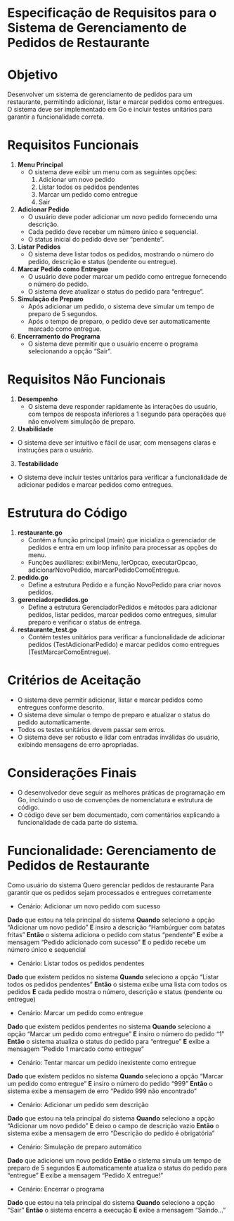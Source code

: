 # Especificação de Requisitos para o Sistema de Gerenciamento de Pedidos de Restaurante

# Objetivo

Desenvolver um sistema de gerenciamento de pedidos para um restaurante, permitindo
adicionar, listar e marcar pedidos como entregues. O sistema deve ser implementado
em Go e incluir testes unitários para garantir a funcionalidade correta.

# Requisitos Funcionais

1. **Menu Principal**
    - O sistema deve exibir um menu com as seguintes opções:
        1. Adicionar um novo pedido
        2. Listar todos os pedidos pendentes
        3. Marcar um pedido como entregue
        4. Sair
2. **Adicionar Pedido**
    - O usuário deve poder adicionar um novo pedido fornecendo uma descrição.
    - Cada pedido deve receber um número único e sequencial.
    - O status inicial do pedido deve ser “pendente”.
3. **Listar Pedidos**
    - O sistema deve listar todos os pedidos, mostrando o número do pedido,
      descrição e status (pendente ou entregue).
4. **Marcar Pedido como Entregue**
    - O usuário deve poder marcar um pedido como entregue fornecendo o
      número do pedido.
    - O sistema deve atualizar o status do pedido para “entregue”.
5. **Simulação de Preparo**
    - Após adicionar um pedido, o sistema deve simular um tempo de preparo de
      5 segundos.
    - Após o tempo de preparo, o pedido deve ser automaticamente marcado
      como entregue.
6. **Encerramento do Programa**
    - O sistema deve permitir que o usuário encerre o programa selecionando a
      opção “Sair”.

# Requisitos Não Funcionais

1. **Desempenho**
    - O sistema deve responder rapidamente às interações do usuário, com
      tempos de resposta inferiores a 1 segundo para operações que não
      envolvem simulação de preparo.
2. **Usabilidade**


- O sistema deve ser intuitivo e fácil de usar, com mensagens claras e
  instruções para o usuário.
3. **Testabilidade**
- O sistema deve incluir testes unitários para verificar a funcionalidade de
  adicionar pedidos e marcar pedidos como entregues.

# Estrutura do Código

1. **restaurante.go**
    - Contém a função principal (main) que inicializa o gerenciador de pedidos e
      entra em um loop infinito para processar as opções do menu.
    - Funções auxiliares: exibirMenu, lerOpcao, executarOpcao, adicionarNovoPedido,
      marcarPedidoComoEntregue.
2. **pedido.go**
    - Define a estrutura Pedido e a função NovoPedido para criar novos pedidos.
3. **gerenciadorpedidos.go**
    - Define a estrutura GerenciadorPedidos e métodos para adicionar pedidos,
      listar pedidos, marcar pedidos como entregues, simular preparo e verificar o
      status de entrega.
4. **restaurante_test.go**
    - Contém testes unitários para verificar a funcionalidade de adicionar pedidos
      (TestAdicionarPedido) e marcar pedidos como entregues
      (TestMarcarComoEntregue).

# Critérios de Aceitação

- O sistema deve permitir adicionar, listar e marcar pedidos como entregues
  conforme descrito.
- O sistema deve simular o tempo de preparo e atualizar o status do pedido
  automaticamente.
- Todos os testes unitários devem passar sem erros.
- O sistema deve ser robusto e lidar com entradas inválidas do usuário, exibindo
  mensagens de erro apropriadas.

# Considerações Finais

- O desenvolvedor deve seguir as melhores práticas de programação em Go,
  incluindo o uso de convenções de nomenclatura e estrutura de código.
- O código deve ser bem documentado, com comentários explicando a
  funcionalidade de cada parte do sistema.


# Funcionalidade: Gerenciamento de Pedidos de Restaurante

Como usuário do sistema Quero gerenciar pedidos de restaurante Para garantir que os
pedidos sejam processados e entregues corretamente

- Cenário: Adicionar um novo pedido com sucesso

**Dado** que estou na tela principal do sistema **Quando** seleciono a opção “Adicionar
um novo pedido” **E** insiro a descrição “Hambúrguer com batatas fritas” **Então** o
sistema adiciona o pedido com status “pendente” **E** exibe a mensagem “Pedido
adicionado com sucesso” **E** o pedido recebe um número único e sequencial

- Cenário: Listar todos os pedidos pendentes

**Dado** que existem pedidos no sistema **Quando** seleciono a opção “Listar todos os
pedidos pendentes” **Então** o sistema exibe uma lista com todos os pedidos **E** cada
pedido mostra o número, descrição e status (pendente ou entregue)

- Cenário: Marcar um pedido como entregue

**Dado** que existem pedidos pendentes no sistema **Quando** seleciono a opção
“Marcar um pedido como entregue” **E** insiro o número do pedido “1” **Então** o
sistema atualiza o status do pedido para “entregue” **E** exibe a mensagem “Pedido
1 marcado como entregue”

- Cenário: Tentar marcar um pedido inexistente como entregue

**Dado** que existem pedidos no sistema **Quando** seleciono a opção “Marcar um
pedido como entregue” **E** insiro o número do pedido “999” **Então** o sistema exibe a
mensagem de erro “Pedido 999 não encontrado”

- Cenário: Adicionar um pedido sem descrição

**Dado** que estou na tela principal do sistema **Quando** seleciono a opção “Adicionar
um novo pedido” **E** deixo o campo de descrição vazio **Então** o sistema exibe a
mensagem de erro “Descrição do pedido é obrigatória”

- Cenário: Simulação de preparo automático

**Dado** que adicionei um novo pedido **Então** o sistema simula um tempo de preparo
de 5 segundos **E** automaticamente atualiza o status do pedido para “entregue” **E**
exibe a mensagem “Pedido X entregue!”

- Cenário: Encerrar o programa

**Dado** que estou na tela principal do sistema **Quando** seleciono a opção “Sair”
**Então** o sistema encerra a execução **E** exibe a mensagem “Saindo...”



